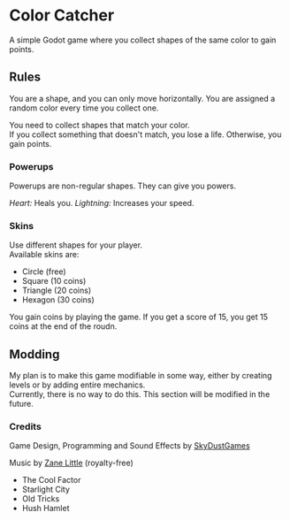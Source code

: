 # Color Catcher
A simple Godot game where you collect shapes of the same color to gain points.

## Rules
You are a shape, and you can only move horizontally. You are assigned a random color every time you collect one.

You need to collect shapes that match your color.  
If you collect something that doesn't match, you lose a life. Otherwise, you gain points.

### Powerups
Powerups are non-regular shapes. They can give you powers.

*Heart:* Heals you.
*Lightning:* Increases your speed.

### Skins
Use different shapes for your player.  
Available skins are:
- Circle (free)
- Square (10 coins)
- Triangle (20 coins)
- Hexagon (30 coins)

You gain coins by playing the game. If you get a score of 15, you get 15 coins at the end of the roudn.

## Modding
My plan is to make this game modifiable in some way, either by creating levels or by adding entire mechanics.  
Currently, there is no way to do this. This section will be modified in the future.

### Credits
Game Design, Programming and Sound Effects by [SkyDustGames](https://skydust.itch.io)

Music by [Zane Little](https://linktr.ee/zanelittle) (royalty-free)
- The Cool Factor
- Starlight City
- Old Tricks
- Hush Hamlet

